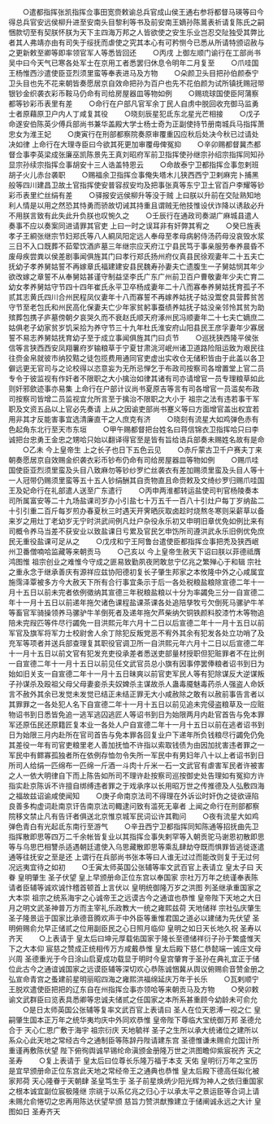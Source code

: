 <!-- { "loadSidebar": true } -->
　　○遣都指挥张凯指挥佥事田宽赍敕谕总兵官成山侯王通右参将都督马瑛等曰今得总兵官安远侯柳升进至安南头目黎利等书及前安南王嫡孙陈暠表祈请复陈氏之嗣悃款切至有契朕怀朕为天下主四海万邦之人皆欲使之安生乐业岂忍交阯独受其弊比者其人弗靖亦由有司失于绥抚而虐使之究其本心有可矜恻今已悉从所请特颁诏赦与之更新敕至卿等即率领官军人等悉皆回还
　　○丙戌  上御左顺门谕行在工部尚书吴中曰今天气已寒各处军士在京用工者悉罢归休息令明年二月复至
　　○爪哇国王杨惟西沙遣使臣亚烈须里蛮等奉表进马及方物
　　○朵颜卫头目把孙伯颜泰宁卫头目也先不花来朝皆奏愿居京自效命把孙为百户也先不花伯颜为试所镇抚赐冠带银钞金织袭衣彩币鞍马仍命有司给房屋器皿等物如例
　　○赐琉球国使臣阿蒲察都等钞彩币表里有差
　　○命行在户部凡官军余丁民人自虏中脱回收充御马监勇士者原藉原卫户内人丁咸复其役
　　○晓刻辰星犯氐东北星光芒相接
　　○戊子命遂安伯陈英少傅兵部尚书兼华盖殿大学士杨士奇为正副使持节册南城兵马指挥萧忠女为淮王妃
　　○庚寅行在刑部都察院奏原审覆重囚应秋后处决今秋已过请处决如律  上命行在大理寺臣曰今欲其死更加审覆毋俾冤抑
　　○辛卯赐都督冀杰都督佥事李英梁成张廉巫凯陈景先王真刘昭府军前卫指挥使孙继宗孙绍宗指挥同知孙显宗孙续宗指挥佥事胡安十三人诰盖特恩云
　　○命故泰宁卫都指挥佥事忽剌班胡子火儿赤台袭职
　　○赐福余卫指挥佥事俺失塔木儿狭西西宁卫剌麻完卜捕黑般等四川建昌卫故土官指挥使安普容叔安均及把事张真等东宁卫土官百户李耀等钞彩币表里纻丝绢有差
　　○驿报安远侯柳升等没于贼  上曰朕以升前在交阯熟知地利人情是以用之然恐其恃勇而骄故切诫其持重且谓贼无他技惟设伏诈降以诱敌必升不用朕言致有此失此升负朕也叹惋久之
　　○壬辰行在通政司奏湖广麻城县遣人奏事不应以奏案同进请罪其官吏  上曰一时之误耳非有奸弊其宥之
　　○癸巳旌表孝子王綗张继宗节妇郑氏等八人綗凤阳定远人奉母至孝母病躬侍汤药母没哀毁水浆三日不入口既葬不茹荤饮酒庐墓三年继宗应天府江宁县民笃于事亲服劳奉养晨昏不废母疾尝粪以侯差剧事闻俱旌其门曰孝行郑氏扬州府仪真县民徐观妻年二十五夫亡抚幼子孝养舅姑誓不再嫁章氏福建建安县民魏寿孙妻夫亡遗腹生一子舅姑悯其年少欲改嫁之章誓不从奉舅姑甚谨守制益坚李氏广东广州前卫百户曹敬妻年少夫亡育二幼女孝养舅姑守节四十四年崔氏永平卫卒杨成妻年二十八而寡奉养舅姑抚育孤子不贰其志黄氏四川合州民程凤仪妻年十八而寡誓不再嫁养姑抚子姑没鬻奁具营葬贫苦守节至老包氏和州民高化保妻夫亡少年家贫躬事蚕绩养姑抚子姑没亲邻怜其贫为助殡葬包携子庐墓傍朝夕哀哭久而不衰赵氏顺天府涿州民冯顺妻年二十七夫亡嫡庶二姑俱老子幼家贫岁饥采拾为养守节三十九年杜氏淮安府山阳县民王彦孚妻年少寡居誓不易志养舅姑抚育幼子至于成立事闻俱旌其门曰贞节
　　○巡抚狭西隆平侯张信等言狭西西安凤翔薯府岁输粮草于宁夏甘肃洮河岷州诸卫道路险阻运致为艰民往往赍金帛就彼市纳狡黠之徒包揽费用通同官吏虚出实收仓无储积皆由于此盖以各卫僻远更无官司与之论校得以恣意妄为无所忌惮乞于布政司按察司各增置堂上官二员专令于彼监视有作奸者不限职之大小擒治如律其诸有司亦请增官一员专理粮草如此则奸邪歛迹事亦易集  上命行在户部计议尚书夏原吉等言有司各增官一员滥矣布政司按察司皆增二员监视宜允所言至于擒治不限职之大小于  祖宗之法有违若事干军职及文资五品以上官必先奏请  上从之因谕吏部尚书蹇义等曰方面增官盖出权宜若用非其才反能害事宜选清廉直干之人庶克有济
　　○晓刻有流星大如鸡弹色赤有色起角东北行至天市东垣
　　○甲午赐都督把台姓名曰蒋信锦衣卫指挥哈只曰李诚把台忠勇王金忠之甥哈只始以翻译得官至是皆有旨给诰兵部奏未赐姓名故有是命
　　○乙未  今上皇帝生  上之长子也日下五色云见
　　○赤斤蒙古卫千户赛夫丁来朝奏愿居京自效赐金织袭衣彩币钞布仍命有司给房屋器皿等物如例
　　○赐爪哇国使臣亚烈须里蛮及头目八致麻勿等钞纱罗纻丝袭衣有差加赐须里蛮及头目人等十一人冠带仍赐须里蛮等五十五人钞绢酬其自贡物直且命赍敕及文绮纱罗归赐爪哇国王及妃命行在礼部遣人送至广东遣行
　　○丙申两淮都转运盐使司判官杨陵奏本司所属富安等二十九场盐课司岁办小引盐七十万五千一百八十引灶户每丁岁纳盐二十引引重二百斤每岁煎办春夏秋三时遇天开霁晒灰取卤趁时烧熬冬寒则采薪草以备来岁之用灶丁老幼岁无宁时洪武间例凡灶户杂役永乐初又申明旧章优免如例比来有司概令养马当差不获安业以致盐课日亏累及官民乞申饬所司遵洪武永乐旧例优免庶民无重役盐课可足从之
　　○戊戌和宁王阿鲁台遣使臣都指挥佥事把秃及狭西岷州卫番僧喃哈监藏等来朝贡马
　　○己亥以  今上皇帝生赦天下诏曰朕以菲德祗膺鸿图惟  祖宗创业之难惟今守成之匪易致勤夙夜罔敢怠宁亿兆之繁殚心于和辑  宗社之重永念于继承善庆有源祥应兹协阳德初复长子肇生邦家之本攸隆中外之心咸属宜施霈泽覃被多方今大赦天下所有合行事宜条示于后一各处税粮盐粮除宣德二年十一月十五日以前未完者依例徵纳其宣德三年税粮盐粮以十分为率蠲免三分一自宣德二年十一月十五日以前递年拖欠诸色课程盐课茶课各处追陪孳牧亏欠倒死马骡驴牛羊等畜官军骑操领养马骡驴牛羊倒死者及递年拖欠芦柴纳欠铜铁颜料胶漆竹木等物追陪未完叚匹等件尽行蠲免一目洪熙元年六月十二日以后宣德二年十一月十五日以前军官及旗军将军力士校尉舍人余丁除犯反叛党恶不宥外其余有犯发各处立功哨了及充军等项者并送兵部查理复其职役官调卫所一自洪熙元年六月十二日以后宣德二年十一月十五日以前文官有犯发充吏役承差者悉送吏部量材授职但犯赃罪者不在比例一自宣德二年十一月十五日以前见任文武官员总小旗有因事停罢俸粮者诏书到日为始如旧关支一自宣德二年十一月十五日昧爽以前官吏军民人等有犯除谋反大逆谋叛子孙谋杀及殴祖父母父母妻妾杀夫奴婢杀主谋故杀人蛊毒魇魅毒药杀人强盗人命妖言不赦外其余已发觉未发觉已结正未结正罪无大小咸赦除之敢有以赦前事告言者以其罪罪之一各处犯人名下自宣德二年十一月十五日以前见追未完侵盗粮草及一应赃物诏书到日悉皆免追一逃军逃囚逃匠人等诏书到日为始限两月内赴官首告与免本罪军还原伍民还原籍匠复本业一各处人户自宣德二年十一月十五日以前在逃者诏书到日为始限三月内赴所在官司首告与免本罪各回复业户下递年所负钱粮尽行蠲免仍免其差役一年有司官吏粮里老人善加抚恤不许指以索取钱债为由因加扰害违者罪之一军民中有鳏寡孤独者所在依例存恤勿令失所一军民中有男妇年八十以上者诏书到日所司人给绢一匹绵布一匹绵一斤酒一斗肉十斤米一石一文武官有虐害军民者许被害之人一依大明律自下而上陈告如所司不理许赴按察司巡按御史处告理如有冤抑方许指实赴京陈诉不许擅自绑缚违者罪之于戏承序以长用昭万世之传推德及人弘敷四海之福故兹诏谕咸使闻知
　　○庚子命南京法司不得理在外诉讼时奸伪之徒欲诬陷良善多构虚词赴南京讦告南京法司輙逮问致有滥死无辜者  上闻之命行在刑部都察院移文禁止凡有告讦者俱送北京惟京城军民词讼许其鞫问
　　○夜有流星大如鸡弹色青白有光起氐东南行至游气
　　○辛丑西宁卫都指挥同知陈通等招抚曲先卫指挥散即思等四万二千余帐皆复业以其指挥佥事失剌罕等入朝贡驼马谢恩初散即思等与乌思巴相讐杀适遇朝廷遣使入乌思藏散即思等乘乱肆劫夺既而惧罪皆逃徙逐遣通等往抚安之至是还  上谓行在兵部尚书张本等曰人谁无过过而能改则复于无过何况远夷宜待之如初
　　○壬寅太师英国公张辅等率文武百官上表请立  皇太子曰  天眷  皇明肇生  圣子伏望  皇上早颁册命正位东宫以奉国家  宗社万万年之统谨奉表陈请者臣辅等诚欢诚忭稽首顿首上言伏以  皇明统御隆万岁之洪图  列圣继承重国家之大本崇  祖宗之统系海宇之心诚帝王之远谟古今之通谊也恭惟  皇帝陛下天地之大日月之明文武圣神普万方而主宰礼乐政教大一统之雍熙兹荷  天地储祥  宗社弘庆肇生  圣子隆景运于国家比承德音腾欢声于中外臣等重惟君国之道必以建储为先伏望  圣明俯赐俞允早正储贰之位用副臣民之心日照月临仰  皇明之如日天长地久祝  圣寿以齐天
　　○上表请于  皇太后曰坤元厚载佑国家于隆长至德储祥衍子孙于繁盛惟天下之大本仰  宸慈之赞成正统相传万方咸戴恭惟  皇太后殿下慈仁恭懿端一诚庄文母兴周  圣德重光于今日涂山启夏成功载显于明时今皇宫肇育于圣孙在典礼宜正于储位此古今之通谊诚国家之远谟臣辅等深切欢心恭陈诚悃冀从舆议俯赐俞音赞金册之弘宣命青宫之蚤建前星明丽昭四海之雍熙洪福绵延庆万年于长乐
　　○瓦剌顺宁王脱欢遣使臣把把的辽东自在州指挥佥事亦领哈等来朝贡马及方物
　　○癸卯敕谕文武群臣曰览表具悉卿等忠诚夫储贰之任国家之本所系甚重顾今幼龄未可俞允
　　○是日太师英国公张辅等复率文武百官上表请曰  圣人在位天恩溥一视之仁  皇嗣肇生国本正万年之统华夷均庆中外同欢恭惟  皇帝陛下尊临大宝统御万邦  圣德允合于  天心仁恩广敷于海宇  祖宗衍庆  天地毓祥  圣子之生所以承大统诸位之建所以系众心此天地之常经古今之通制臣等陈辞丹陛请建东宫  圣德惟谦未赐俞允国计所重谨再敷陈伏望  陛下俯徇舆诚早锡纶命滇颁金册隆万世之洪图瞻仰紫宸祝齐  天之  圣寿
　　○复上表请于  皇太后曰位尊长乐隆万福于本支  天佑  皇明衍万年之宝历是宜早颁册命正位东宫此天地之常经帝王之通典也恭惟  皇太后殿下德高任姒化被家邦荷  天心隆眷于天朝肆  圣皇笃生于  圣子前星焕炳少阳光辉为神人之依归重国家之根本诚宜副位宸极隆继  宗祧于以系亿兆之归心于以承太平之景运臣等合词上请未赐允俞惓切之忠再用陈达伏望早颁  慈旨力赞洪猷豫建立于储阐诚永远之大计  皇图如日  圣寿齐天
